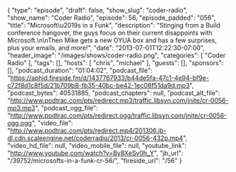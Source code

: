{
  "type": "episode",
  "draft": false,
  "show_slug": "coder-radio",
  "show_name": "Coder Radio",
  "episode": 56,
  "episode_padded": "056",
  "title": "Microsoft\u2019s in a Funk",
  "description": "Stinging from a Build conference hangover,  the guys focus on their current disappoints with Microsoft.\n\nThen Mike gets a new OYUA box and has a few surprises, plus your emails, and more!",
  "date": "2013-07-01T12:22:30-07:00",
  "header_image": "/images/shows/coder-radio.png",
  "categories": [
    "Coder Radio"
  ],
  "tags": [],
  "hosts": [
    "chris",
    "michael"
  ],
  "guests": [],
  "sponsors": [],
  "podcast_duration": "01:04:02",
  "podcast_file": "https://aphid.fireside.fm/d/1437767933/b44de5fa-47c1-4e94-bf9e-c72f8d1c8f5d/21b709b8-fb35-40bc-be42-1ec06f51da9d.mp3",
  "podcast_bytes": 40531885,
  "podcast_chapters": null,
  "podcast_alt_file": "http://www.podtrac.com/pts/redirect.mp3/traffic.libsyn.com/jnite/cr-0056-mp3.mp3",
  "podcast_ogg_file": "http://www.podtrac.com/pts/redirect.ogg/traffic.libsyn.com/jnite/cr-0056-ogg.ogg",
  "video_file": "http://www.podtrac.com/pts/redirect.mp4/201306.jb-dl.cdn.scaleengine.net/coderradio/2013/cr-0056-432p.mp4",
  "video_hd_file": null,
  "video_mobile_file": null,
  "youtube_link": "http://www.youtube.com/watch?v=By8XeSv0h_Y",
  "jb_url": "/39752/microsofts-in-a-funk-cr-56/",
  "fireside_url": "/56"
}


